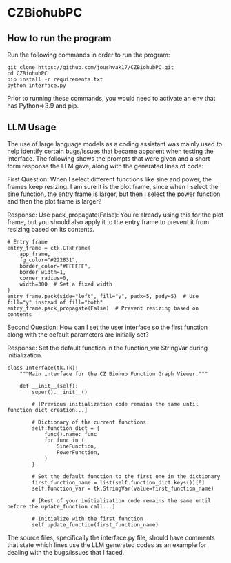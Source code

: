 # CZBiohubPC
## How to run the program
Run the following commands in order to run the program:
```
git clone https://github.com/joushvak17/CZBiohubPC.git
cd CZBiohubPC
pip install -r requirements.txt
python interface.py
```
Prior to running these commands, you would need to activate an env that has Python=>3.9 and pip.
## LLM Usage
The use of large language models as a coding assistant was mainly used to help identify certain bugs/issues that became apparent when testing the interface. The following shows the prompts that were given and a short form response the LLM gave, along with the generated lines of code:

First Question: When I select different functions like sine and power, the frames keep resizing. I am sure it is the plot frame, since when I select the sine function, the entry frame is larger, but then I select the power function and then the plot frame is larger?

Response: Use pack_propagate(False): You're already using this for the plot frame, but you should also apply it to the entry frame to prevent it from resizing based on its contents.  
```
# Entry frame
entry_frame = ctk.CTkFrame(
    app_frame,
    fg_color="#222831",
    border_color="#FFFFFF",
    border_width=1,
    corner_radius=0,
    width=300  # Set a fixed width
)
entry_frame.pack(side="left", fill="y", padx=5, pady=5)  # Use fill="y" instead of fill="both"
entry_frame.pack_propagate(False)  # Prevent resizing based on contents
```

Second Question: How can I set the user interface so the first function along with the default parameters are initially set?    

Response: Set the default function in the function_var StringVar during initialization.  
```
class Interface(tk.Tk):
    """Main interface for the CZ Biohub Function Graph Viewer."""

    def __init__(self):
        super().__init__()

        # [Previous initialization code remains the same until function_dict creation...]

        # Dictionary of the current functions
        self.function_dict = {
            func().name: func
            for func in (
                SineFunction,
                PowerFunction,
            )
        }

        # Set the default function to the first one in the dictionary
        first_function_name = list(self.function_dict.keys())[0]
        self.function_var = tk.StringVar(value=first_function_name)
        
        # [Rest of your initialization code remains the same until before the update_function call...]

        # Initialize with the first function
        self.update_function(first_function_name)
```
The source files, specifically the interface.py file, should have comments that state which lines use the LLM generated codes as an example for dealing with the bugs/issues that I faced.